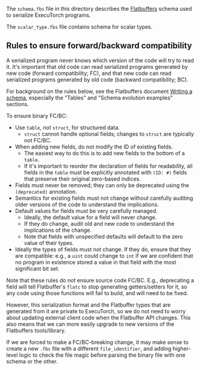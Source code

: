The `schema.fbs` file in this directory describes the
[Flatbuffers](https://google.github.io/flatbuffers/) schema used to serialize
ExecuTorch programs.

The `scalar_type.fbs` file contains schema for scalar types.

## Rules to ensure forward/backward compatibility

A serialized program never knows which version of the code will try to read it.
It's important that old code can read serialized programs generated by new code
(forward compatibility; FC), and that new code can read serialized programs
generated by old code (backward compatibility; BC).

For background on the rules below, see the Flatbuffers document [Writing a
schema](https://google.github.io/flatbuffers/md__schemas.html), especially the
"Tables" and "Schema evolution examples" sections.

To ensure binary FC/BC:

- Use `table`, not `struct`, for structured data.
  - `struct` cannot handle optional fields; changes to `struct` are typically
    not FC/BC.
- When adding new fields, do not modify the ID of existing fields.
  - The easiest way to do this is to add new fields to the bottom of a `table`.
  - If it's important to reorder the declaration of fields for readability,
    all fields in the `table` must be explicitly annotated with `(ID: #)` fields
    that preserve their original zero-based indices.
- Fields must never be removed; they can only be deprecated using the
  `(deprecated)` annotation.
- Semantics for existing fields must not change without carefully auditing older
  versions of the code to understand the implications.
- Default values for fields must be very carefully managed.
  - Ideally, the default value for a field will never change.
  - If they do change, audit old and new code to understand the implications of
    the change.
  - Note that fields with unspecified defaults will default to the zero value of
    their types.
- Ideally the types of fields must not change. If they do, ensure that they are
  compatible: e.g., a `uint` could change to `int` if we are confident that no
  program in existence stored a value in that field with the most significant
  bit set.

Note that these rules do not ensure source code FC/BC. E.g., deprecating a field
will tell Flatbuffer's `flatc` to stop generating getters/setters for it, so any
code using those functions will fail to build, and will need to be fixed.

However, this serialization format and the Flatbuffer types that are generated
from it are private to ExecuTorch, so we do not need to worry about updating
external client code when the Flatbuffer API changes. This also means that we
can more easily upgrade to new versions of the Flatbuffers tools/library.

If we are forced to make a FC/BC-breaking change, it may make sense to create a
new `.fbs` file with a different `file_identifier`, and adding higher-level
logic to check the file magic before parsing the binary file with one schema or
the other.
